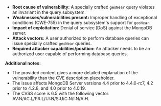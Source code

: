 - **Root cause of vulnerability:** A specially crafted `geoNear` query violates an invariant in the query subsystem.
- **Weaknesses/vulnerabilities present:** Improper handling of exceptional conditions (CWE-755) in the query subsystem's support for `geoNear`.
- **Impact of exploitation:** Denial of service (DoS) against the MongoDB server.
- **Attack vectors:** A user authorized to perform database queries can issue specially crafted `geoNear` queries.
- **Required attacker capabilities/position:** An attacker needs to be an authorized user capable of performing database queries.

**Additional notes:**
- The provided content gives a more detailed explanation of the vulnerability than the CVE description placeholder.
- The issue affects MongoDB Server versions 4.4 prior to 4.4.0-rc7, 4.2 prior to 4.2.8, and 4.0 prior to 4.0.19.
- The CVSS score is 6.5 with the following vector: AV:N/AC:L/PR:L/UI:N/S:U/C:N/I:N/A:H.
